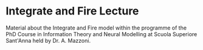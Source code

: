 # Integrate and Fire Lecture
 Material about the Integrate and Fire model within the programme of the PhD Course in Information Theory and Neural Modelling at Scuola Superiore Sant'Anna held by Dr. A. Mazzoni.
